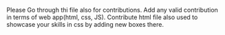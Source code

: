 Please Go through thi file also for contributions.
Add any valid contribution in terms of web app(html, css, JS).
Contribute html file also used to showcase your skills in css by adding new boxes there.
